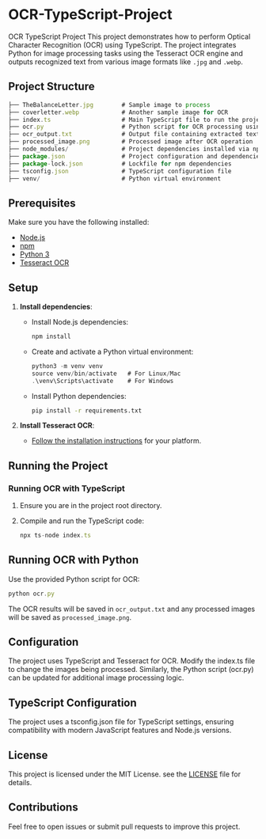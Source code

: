 # OCR-TypeScript-Project
OCR TypeScript Project
This project demonstrates how to perform Optical Character Recognition (OCR) using TypeScript. The project integrates Python for image processing tasks using the Tesseract OCR engine and outputs recognized text from various image formats like `.jpg` and `.webp`.

## Project Structure
```javascript
├── TheBalanceLetter.jpg        # Sample image to process
├── coverletter.webp            # Another sample image for OCR
├── index.ts                    # Main TypeScript file to run the project
├── ocr.py                      # Python script for OCR processing using Tesseract
├── ocr_output.txt              # Output file containing extracted text from images
├── processed_image.png         # Processed image after OCR operation
├── node_modules/               # Project dependencies installed via npm
├── package.json                # Project configuration and dependencies
├── package-lock.json           # Lockfile for npm dependencies
├── tsconfig.json               # TypeScript configuration file
├── venv/                       # Python virtual environment
```

## Prerequisites
Make sure you have the following installed:
- [Node.js](https://nodejs.org/)
- [npm](https://www.npmjs.com/)
- [Python 3](https://www.python.org/)
- [Tesseract OCR](https://github.com/tesseract-ocr/tesseract)

## Setup

1. **Install dependencies**:
   - Install Node.js dependencies:

     ```javascript
     npm install
     ```

   - Create and activate a Python virtual environment:

     ```javascript
     python3 -m venv venv
     source venv/bin/activate   # For Linux/Mac
     .\venv\Scripts\activate    # For Windows
     ```

   - Install Python dependencies:

     ```bash
     pip install -r requirements.txt
     ```

2. **Install Tesseract OCR**:
   - [Follow the installation instructions](https://github.com/tesseract-ocr/tesseract#installation) for your platform.

## Running the Project

### Running OCR with TypeScript

1. Ensure you are in the project root directory.
2. Compile and run the TypeScript code:

   ```javascript
   npx ts-node index.ts
   ```

  ## Running OCR with Python
  Use the provided Python script for OCR:
   ```javascript
   python ocr.py
   ```

The OCR results will be saved in `ocr_output.txt` and any processed images will be saved as `processed_image.png`.


## Configuration
The project uses TypeScript and Tesseract for OCR. Modify the index.ts file to change the images being processed. Similarly, the Python script (ocr.py) can be updated for additional image processing logic.

## TypeScript Configuration
The project uses a tsconfig.json file for TypeScript settings, ensuring compatibility with modern JavaScript features and Node.js versions.


## License
This project is licensed under the MIT License. see the [LICENSE](./LICENSE) file for details.

## Contributions
Feel free to open issues or submit pull requests to improve this project.
